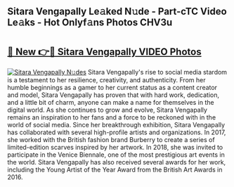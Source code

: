 ## Sitara Vengapally Le𝚊ked N𝚞de - Part-cTC Video Le𝚊ks - Hot Onlyf𝚊ns Photos CHV3u

# <h2><a href="http://ab38044.deff.icu/?id=Sitara+Vengapally">🔗 New 👉🔴 Sitara Vengapally VIDEO Photos</a></h2>

[![Sitara Vengapally N𝚞des](https://i.imgur.com/rIISA9y.gif)](http://ab38044.deff.icu/?id=Sitara+Vengapally)
Sitara Vengapally's rise to social media stardom is a testament to her resilience, creativity, and authenticity. From her humble beginnings as a gamer to her current status as a content creator and model, Sitara Vengapally has proven that with hard work, dedication, and a little bit of charm, anyone can make a name for themselves in the digital world. As she continues to grow and evolve, Sitara Vengapally remains an inspiration to her fans and a force to be reckoned with in the world of social media. Since her breakthrough exhibition, Sitara Vengapally has collaborated with several high-profile artists and organizations. In 2017, she worked with the British fashion brand Burberry to create a series of limited-edition scarves inspired by her artwork. In 2018, she was invited to participate in the Venice Biennale, one of the most prestigious art events in the world. Sitara Vengapally has also received several awards for her work, including the Young Artist of the Year Award from the British Art Awards in 2016.
